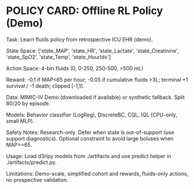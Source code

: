 
# POLICY CARD: Offline RL Policy (Demo)

Task: Learn fluids policy from retrospective ICU EHR (demo).

State Space: ['state_MAP', 'state_HR', 'state_Lactate', 'state_Creatinine', 'state_SpO2', 'state_Temp', 'state_HourIdx']

Action Space: 4-bin fluids (0, 0-250, 250-500, >500 mL)

Reward: -0.1 if MAP<65 per hour; -0.05 if cumulative fluids >3L; terminal +1 survival / -1 death; clipped [-1,1].

Data: MIMIC-IV Demo (downloaded if available) or synthetic fallback. Split 80/20 by episode.

Models: Behavior classifier (LogReg), DiscreteBC, CQL, IQL (CPU-only, small MLP).

Safety Notes: Research-only. Defer when state is out-of-support (use support diagnostics). Optional constraint to avoid large boluses when MAP>=65.

Usage: Load d3rlpy models from ./artifacts and use predict helper in ./artifacts/predict.py.

Limitations: Demo-scale, simplified cohort and rewards, fluids-only actions, no prospective validation.

